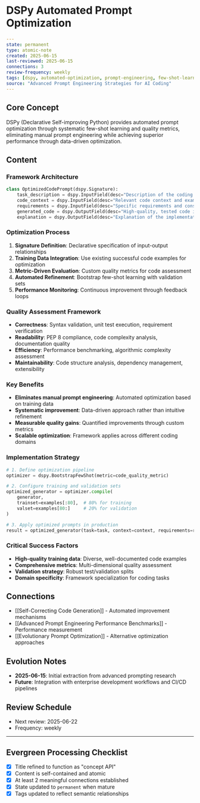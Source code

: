 # DSPy Automated Prompt Optimization

```yaml
---
state: permanent
type: atomic-note
created: 2025-06-15
last-reviewed: 2025-06-15
connections: 3
review-frequency: weekly
tags: [dspy, automated-optimization, prompt-engineering, few-shot-learning, code-quality-metrics]
source: "Advanced Prompt Engineering Strategies for AI Coding"
---
```

## Core Concept

DSPy (Declarative Self-improving Python) provides automated prompt optimization through systematic few-shot learning and quality metrics, eliminating manual prompt engineering while achieving superior performance through data-driven optimization.

## Content

### Framework Architecture
```python
class OptimizedCodePrompt(dspy.Signature):
    task_description = dspy.InputField(desc="Description of the coding task")
    code_context = dspy.InputField(desc="Relevant code context and examples")
    requirements = dspy.InputField(desc="Specific requirements and constraints")
    generated_code = dspy.OutputField(desc="High-quality, tested code implementation")
    explanation = dspy.OutputField(desc="Explanation of the implementation approach")
```

### Optimization Process
1. **Signature Definition**: Declarative specification of input-output relationships
2. **Training Data Integration**: Use existing successful code examples for optimization
3. **Metric-Driven Evaluation**: Custom quality metrics for code assessment
4. **Automated Refinement**: Bootstrap few-shot learning with validation sets
5. **Performance Monitoring**: Continuous improvement through feedback loops

### Quality Assessment Framework
- **Correctness**: Syntax validation, unit test execution, requirement verification
- **Readability**: PEP 8 compliance, code complexity analysis, documentation quality
- **Efficiency**: Performance benchmarking, algorithmic complexity assessment
- **Maintainability**: Code structure analysis, dependency management, extensibility

### Key Benefits
- **Eliminates manual prompt engineering**: Automated optimization based on training data
- **Systematic improvement**: Data-driven approach rather than intuitive refinement
- **Measurable quality gains**: Quantified improvements through custom metrics
- **Scalable optimization**: Framework applies across different coding domains

### Implementation Strategy
```python
# 1. Define optimization pipeline
optimizer = dspy.BootstrapFewShot(metric=code_quality_metric)

# 2. Configure training and validation sets
optimized_generator = optimizer.compile(
    generator, 
    trainset=examples[:80],  # 80% for training
    valset=examples[80:]     # 20% for validation
)

# 3. Apply optimized prompts in production
result = optimized_generator(task=task, context=context, requirements=requirements)
```

### Critical Success Factors
- **High-quality training data**: Diverse, well-documented code examples
- **Comprehensive metrics**: Multi-dimensional quality assessment
- **Validation strategy**: Robust test/validation splits
- **Domain specificity**: Framework specialization for coding tasks

## Connections

- [[Self-Correcting Code Generation]] - Automated improvement mechanisms
- [[Advanced Prompt Engineering Performance Benchmarks]] - Performance measurement
- [[Evolutionary Prompt Optimization]] - Alternative optimization approaches

## Evolution Notes

- **2025-06-15**: Initial extraction from advanced prompting research
- **Future**: Integration with enterprise development workflows and CI/CD pipelines

## Review Schedule

- Next review: 2025-06-22
- Frequency: weekly

---

## Evergreen Processing Checklist

- [x] Title refined to function as "concept API"
- [x] Content is self-contained and atomic
- [x] At least 2 meaningful connections established
- [x] State updated to `permanent` when mature
- [x] Tags updated to reflect semantic relationships